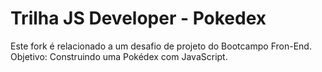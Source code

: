 # Trilha JS Developer - Pokedex

Este fork é relacionado a um desafio de projeto do Bootcampo Fron-End.
Objetivo: Construindo uma Pokédex com JavaScript.


